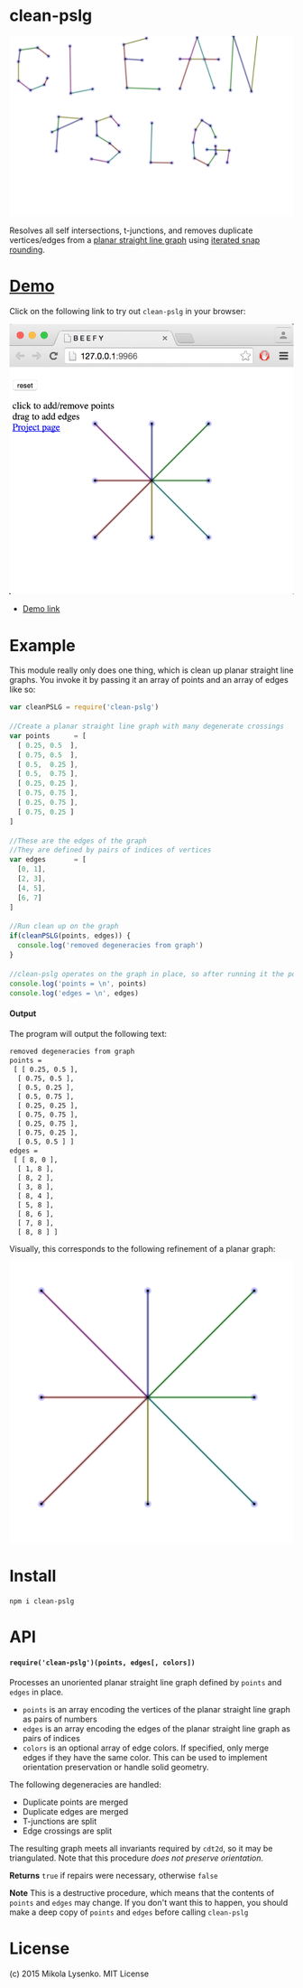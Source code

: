 clean-pslg
============
<img src="img/logo.png">

Resolves all self intersections, t-junctions, and removes duplicate vertices/edges from a [planar straight line graph](https://en.wikipedia.org/wiki/Planar_straight-line_graph) using [iterated snap rounding](http://citeseerx.ist.psu.edu/viewdoc/summary?doi=10.1.1.23.220).

# [Demo](https://mikolalysenko.github.io/clean-pslg)

Click on the following link to try out `clean-pslg` in your browser:

[<img src="img/demo.png">](https://mikolalysenko.github.io/clean-pslg)

* [Demo link](https://mikolalysenko.github.io/clean-pslg)

# Example

This module really only does one thing, which is clean up planar straight line graphs.  You invoke it by passing it an array of points and an array of edges like so:

```javascript
var cleanPSLG = require('clean-pslg')

//Create a planar straight line graph with many degenerate crossings
var points      = [
  [ 0.25, 0.5  ],
  [ 0.75, 0.5  ],
  [ 0.5,  0.25 ],
  [ 0.5,  0.75 ],
  [ 0.25, 0.25 ],
  [ 0.75, 0.75 ],
  [ 0.25, 0.75 ],
  [ 0.75, 0.25 ]
]

//These are the edges of the graph
//They are defined by pairs of indices of vertices
var edges       = [
  [0, 1],
  [2, 3],
  [4, 5],
  [6, 7]
]

//Run clean up on the graph
if(cleanPSLG(points, edges)) {
  console.log('removed degeneracies from graph')
}

//clean-pslg operates on the graph in place, so after running it the points/edges will be modified
console.log('points = \n', points)
console.log('edges = \n', edges)
```

#### Output

The program will output the following text:

```
removed degeneracies from graph
points =
 [ [ 0.25, 0.5 ],
  [ 0.75, 0.5 ],
  [ 0.5, 0.25 ],
  [ 0.5, 0.75 ],
  [ 0.25, 0.25 ],
  [ 0.75, 0.75 ],
  [ 0.25, 0.75 ],
  [ 0.75, 0.25 ],
  [ 0.5, 0.5 ] ]
edges =
 [ [ 8, 0 ],
  [ 1, 8 ],
  [ 8, 2 ],
  [ 3, 8 ],
  [ 8, 4 ],
  [ 5, 8 ],
  [ 8, 6 ],
  [ 7, 8 ],
  [ 8, 8 ] ]
```

Visually, this corresponds to the following refinement of a planar graph:

<img src="img/example.png">

# Install

```
npm i clean-pslg
```

# API

#### `require('clean-pslg')(points, edges[, colors])`
Processes an unoriented planar straight line graph defined by `points` and `edges` in place.

* `points` is an array encoding the vertices of the planar straight line graph as pairs of numbers
* `edges` is an array encoding the edges of the planar straight line graph as pairs of indices
* `colors` is an optional array of edge colors.  If specified, only merge edges if they have the same color.  This can be used to implement orientation preservation or handle solid geometry.

The following degeneracies are handled:

* Duplicate points are merged
* Duplicate edges are merged
* T-junctions are split
* Edge crossings are split

The resulting graph meets all invariants required by `cdt2d`, so it may be triangulated.  Note that this procedure *does not preserve orientation*.

**Returns** `true` if repairs were necessary, otherwise `false`

**Note** This is a destructive procedure, which means that the contents of `points` and `edges` may change.  If you don't want this to happen, you should make a deep copy of `points` and `edges` before calling `clean-pslg`

# License
(c) 2015 Mikola Lysenko. MIT License
